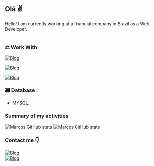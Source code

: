 ## Olá ✌️

 Hello! I am currently working at a financial company in Brazil as a Web Developer.
   <br><br>
### ⚖️ Work With 
[![Blog](https://img.shields.io/badge/PHP-777BB4?style=for-the-badge&logo=php&logoColor=white)](https://www.php.net/)

[![Blog](https://img.shields.io/badge/Laravel-FF2D20?style=for-the-badge&logo=laravel&logoColor=white)](https://laravel.com/)

[![Blog](https://img.shields.io/badge/Bootstrap-563D7C?style=for-the-badge&logo=bootstrap&logoColor=white)](https://getbootstrap.com/)

### 🗃️ Database :
 - MYSQL.

### Summary of my activities

![Marcos GitHub stats](https://github-readme-stats.vercel.app/api?username=marcosx3&show_icons=true&theme=radical)
![Marcos GitHub stats](https://github-readme-stats.vercel.app/api/top-langs/?username=marcosx3&theme=blue-green)


  ### Contact me   👇 
[![Blog](https://img.shields.io/badge/LinkedIn-0077B5?style=for-the-badge&logo=linkedin&logoColor=white)](https://www.linkedin.com/in/marcos-oliveira-42ab02125/)  
[![Blog](https://img.shields.io/badge/Microsoft_Outlook-0078D4?style=for-the-badge&logo=microsoft-outlook&logoColor=white)](marcos-oliveirasilva@hotmail.com)



